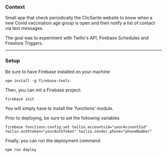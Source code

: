 ### Context

Small app that check periodically the ClicSante website to know when a new Covid vaccination age group is open and then notify a list of contact via text messages.

The goal was to experiment with Twilio's API, Firebase Schedules and Firestore Triggers.

---
### Setup

Be sure to have Firebase installed on your machine

``npm install -g firebase-tools``

Then, you can init a Firebase project:

``firebase init``

You will simply have to install the 'functions' module.

Prior to deploying, be sure to set the following variables

``firebase functions:config:set twilio.accountsid="yourAccountSid" twilio.authtoken="yourAuthToken" twilio.sender.phone="phoneNumber"
``

Finally, you can run the deployment command:

``npm run deploy``